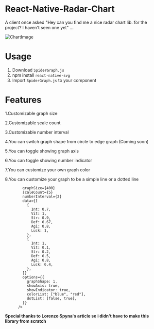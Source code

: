 # React-Native-Radar-Chart
A client once asked "Hey can you find me a nice radar chart lib. for the project? I haven't seen one yet" ...

![ChartImage](https://i.imgur.com/PHsjg0n.jpg)

# Usage
1. Download ```SpiderGraph.js```
2. npm install ```react-native-svg```
3. Import ```SpiderGraph.js``` to your component

# Features
1.Customizable graph size

2.Customizable scale count

3.Customizable number interval

4.You can switch graph shape from circle to edge graph (Coming soon)

5.You can toggle showing graph axis

6.You can toggle showing number indicator

7.You can customize your own graph color

8.You can customize your graph to be a simple line or a dotted line


```<RadarChart
        graphSize={400}
        scaleCount={5}
        numberInterval={2}
        data={[
          {
            Int: 0.7,
            Vit: 1,
            Str: 0.9,
            Def: 0.67,
            Agi: 0.8,
            Luck: 1,
          },
          {
            Int: 1,
            Vit: 0.1,
            Str: 0.2,
            Def: 0.5,
            Agi: 0.8,
            Luck: 0.4,
          },
        ]}
        options={{
          graphShape: 1,
          showAxis: true,
          showIndicator: true,
          colorList: ["blue", "red"],
          dotList: [false, true],
        }}
      />
 ```
      

**Special thanks to Lorenzo Spyna's article so i didn't have to make this library from scratch**
